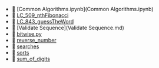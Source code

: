 * 📄 [Common Algorithms.ipynb](Common Algorithms.ipynb)
* 📄 [LC_509_nthFibonacci](LC_509_nthFibonacci.md)
* 📄 [LC_843_guessTheWord](LC_843_guessTheWord.md)
* 📄 [Validate Sequence](Validate Sequence.md)
* 📄 [bitwise.py](bitwise.py)
* 📄 [reverse_number](reverse_number.md)
* 📂 [searches](searches)
* 📂 [sorts](sorts)
* 📄 [sum_of_digits](sum_of_digits.md)
